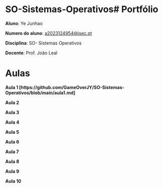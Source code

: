# SO-Sistemas-Operativos# Portfólio
**Aluno**: Ye Junhao

**Numero do aluno**: a2023124954@isec.pt

**Disciplina**: SO- Sistemas Operativos

**Docente**: Prof. João Leal

# Aulas

<p><b>Aula 1 [https://github.com/GameOverJY/SO-Sistemas-Operativos/blob/main/aula1.md]</p>
<p>Aula 2</p>
<p>Aula 3</p>
<p>Aula 4</p>
<p>Aula 5</p>
<p>Aula 6</p>
<p>Aula 7</p>
<p>Aula 8</p>
<p>Aula 9</p>
<p>Aula 10</p>
